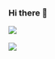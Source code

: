 ### Hi there 👋

<img src="https://github-readme-stats.vercel.app/api/top-langs/?username=ehgmlKim&layout=compact"><br><br>
<img src="https://github-readme-stats.vercel.app/api?username=ehgmlKim&show_icons=true">

<!--
**ehgmlKim/ehgmlKim** is a ✨ _special_ ✨ repository because its `README.md` (this file) appears on your GitHub profile.

Here are some ideas to get you started:

- 🔭 I’m currently working on ...
- 🌱 I’m currently learning ...
- 👯 I’m looking to collaborate on ...
- 🤔 I’m looking for help with ...
- 💬 Ask me about ...
- 📫 How to reach me: ...
- 😄 Pronouns: ...
- ⚡ Fun fact: ...
-->
